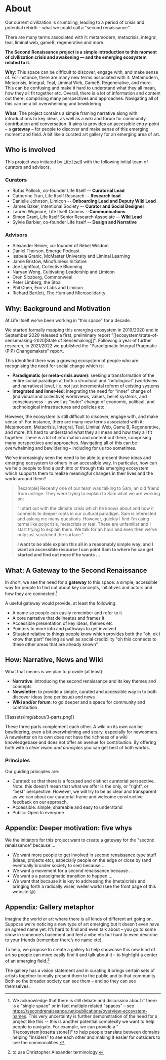 # About

Our current civilization is crumbling, leading to a period of crisis and potential rebirth – what we could call a "second renaissance".

There are many terms associated with it: metamodern, metacrisis, integral, teal, liminal web, gameB, regenerative and more.

**The Second Renaissance project is a simple introduction to this moment of civilization crisis and awakening — and the emerging ecosystem related to it.**

**Why**: This space can be difficult to discover, engage with, and make sense of. For instance, there are many new terms associated with it: Metamodern, Metacrisis, Integral, Teal, Liminal Web, GameB, Regenerative, and more. This can be confusing and make it hard to understand what they all mean, how they all fit together etc. Overall, there is a lot of information and content out there, comprising many perspectives and approaches. Navigating all of this can be a bit overwhelming and bewildering.

**What**: The project contains a simple framing narrative along with introductions to key ideas, as well as a wiki and forum for community contribution and conversation. It aims to provides an accessible entry-point – a **gateway** – for people to discover and make sense of this emerging moment and field. A bit like a curated art gallery for an emerging area of art.

## Who is involved

This project was initiated by [Life Itself][] with the following initial team of curators and advisors.

[Life Itself]: https://lifeitself.org
### Curators

- Rufus Pollock, co-founder Life Itself -- **Curatorial Lead**
- Catherine Tran, Life Itself Research -- **Research lead**
- Danielle Johnson, Limicon -- **Onboarding Lead and Deputy Wiki Lead**
- James Baker, Intentional Society -- **Curator and Social Designer**
- Lauren Wigmore, Life Itself Comms --**Communications**
- Simon Grant, Life Itself Senior Research Associate -- **Wiki Lead**
- Sylvie Barbier, co-founder Life Itself -- **Design and Narrative**

### Advisors

- Alexander Beiner, co-founder of Rebel Wisdom
- Daniel Thorson, Emerge Podcast
- Isabela Granic, McMaster University and Liminal Learning
- Jamie Bristow, Mindfulness Initiative
- Joe Lightfoot, Collective Blooming
- Naryan Wong, Cultivating Leadership and Limicon
- Oren Slozberg, Commonweal
- Peter Limberg, the Stoa
- Phil Chen, Eon v Labs and Limicon
- Richard Bartlett, The Hum and Microsolidarity

## Why: Background and Motivation

At Life Itself we've been working in "this space" for a decade. 

We started formally mapping this emerging ecosystem in 2019/2020 and in September 2020 released a first, preliminary report "[[ecosystem/state-of-sensemaking-2020|State of Sensemaking]]". Following a year of further research, in 2021/2022 we published the "Paradigmatic Integral Pragmatic (PIP) Changemakers" report.

This identified there was a growing ecosystem of people who are recognising the need for social change which is:

- **Paradigmatic (or meta-crisis aware)**: seeking a transformation of the entire social paradigm at both a structural and “ontological” (worldview and narratives) level, i.e. not just incremental reform of existing systems
- **Integrated and Inner-led**: integrating the need for “inner” change of (individual and collective) worldviews, values, belief systems, and consciousness – as well as “outer” change of economic, political, and technological infrastructures and policies etc. 

However, the ecosystem is still difficult to discover, engage with, and make sense of. For instance, there are many new terms associated with it: Metamodern, Metacrisis, Integral, Teal, Liminal Web, Game B, Regenerative, and more. It’s hard to understand what they all mean and how they all fit together. There is a lot of information and content out there, comprising many perspectives and approaches. Navigating all of this can be overwhelming and bewildering – including for us too sometimes. 

We've increasingly seen the need to be able to present these ideas and emerging ecosystem to others in an accessible way. In particular, how can we help people to find a path into or through this emerging ecosystem which supports them to realize meaningful changes in their lives and the world around them?

> [!example]
>  Recently one of our team was talking to Sam, an old friend from college. They were trying to explain to Sam what we are working on:
>  
> "I start out with the climate crisis which he knows about and how it connects to deeper roots in our cultural paradigm. Sam is interested and asking me many questions. However, quickly I find I'm using terms like polycrisis, metacrisis or teal. These are unfamiliar and I start trying to explain them. We talk for an hour and even then we've only just scratched the surface."
> 
> **I want to be able explain this all in a reasonably simple way, and I want an accessible resource I can point Sam to where he can get started and find out more if he wants  ...**

## What: A Gateway to the Second Renaissance

In short, we see the need for a **gateway** to this space: a simple, accessible way for people to find out about key concepts, initiatives and actors and how they are connected.[^1]

A useful gateway would provide, at least the following:

[^1]: We acknowledge that there is still debate and discussion about if there is a "single space" or in fact multiple related "spaces" – see https://secondrenaissance.net/publications/overview-ecosystem-names. This very uncertainty is further demonstration of the need for a project like this -- this is another potential complexity we want to help people to navigate. For example, we can provide a "[[/ecosystem|rosetta stone]]" to help people translate between domains helping "insiders" to see each other and making it easier for outsiders to see the commonalities.

- A name so people can easily remember and refer to it
- A core narrative that delineates and frames it
- Accessible presentation of key ideas, themes etc
- Pointers to more info and pathways to get involved
- Situated relative to things people know which provides both the "oh, ok i know that part" feeling as well as social credibility "oh this connects to these other areas that are already known"

##  How: Narrative, News and Wiki

What that means is we plan to provide (at least):

- **Narrative**: introducing the second renaissance and its key themes and concepts
- **Newsletter**: to provide a simple, curated and accessible way in to both discover ideas (one per issue) and news
- **Wiki and/or forum**: to go deeper and a space for community and contribution

![[assets/img/about/3-parts.png]]



These three parts complement each other. A wiki on its own can be bewildering, even a bit overwhelming and scary, especially for newcomers. A newsletter on its own does not have the richness of a wiki knowledgebase and does not offer an avenue for contribution. By offering both with a *clear vision and principles* you can get best of both worlds.

### Principles

Our guiding principles are:

- Curated: so that there is a focused and distinct curatorial perspective. Note: this doesn’t mean that what we offer is the only, or “right”, or “best” perspective. However, we will try to be as clear and transparent as we can about our curatorial frame and welcome constructive feedback on our approach.
- Accessible: simple, shareable and easy to understand
- Public: Open to everyone

## Appendix: Deeper motivation: five whys

We the initiators for this project want to create a gateway for the "second renaissance" because …

- We want more people to get involved in second renaissance type stuff (ideas, projects etc), especially people on the edge or close by (and eventually broader society to see) because …
- We want a movement for a second renaissance because  …
- We want a a paradigmatic transition to happen ...
- We want that because it is key to addressing the (meta)crisis and bringing forth a radically wiser, weller world (see the front page of this website 😉)

## Appendix: Gallery metaphor

Imagine the world or art where there is all kinds of different art going on. Suppose we’re noticing a new type of art emerging but it doesn’t even have an agreed name yet. It’s hard to find and even talk about  – you go to some show in someone’s basement and feel a vibe etc but hard to even describe to your friends (remember there’s no name etc).

To help, we propose to create a gallery to help showcase this new kind of art so people can more easily find it and talk about it – to highlight a center of an emerging field.[^2]

[^2]: to use Christopher Alexander terminology.

The gallery has a vision statement and in curating it brings certain sets of artists together to really present them to the public and to that community. Both so the broader society can see them – and so they can see themselves.
